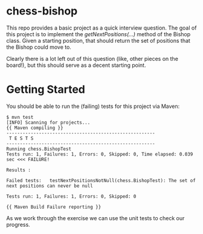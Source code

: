 chess-bishop
============
This repo provides a basic project as a quick interview question.  The goal of this project is to implement the _getNextPositions(...)_ method of the Bishop class.  Given a starting position, that should return the set of positions that the Bishop could move to.

Clearly there is a lot left out of this question (like, other pieces on the board!), but this should serve as a
decent starting point.

Getting Started
===============
You should be able to run the (failing) tests for this project via Maven:

```Shell
$ mvn test
[INFO] Scanning for projects...
{{ Maven compiling }}
-------------------------------------------------------
 T E S T S
-------------------------------------------------------
Running chess.BishopTest
Tests run: 1, Failures: 1, Errors: 0, Skipped: 0, Time elapsed: 0.039 sec <<< FAILURE!

Results :

Failed tests:   testNextPositionsNotNull(chess.BishopTest): The set of next positions can never be null

Tests run: 1, Failures: 1, Errors: 0, Skipped: 0

{{ Maven Build Failure reporting }}
```
As we work through the exercise we can use the unit tests to check our progress.
